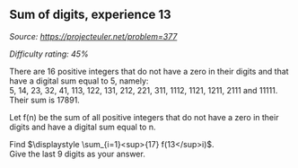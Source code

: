 Sum of digits, experience 13
----------------------------

*Source: https://projecteuler.net/problem=377*


*Difficulty rating: 45%*

There are 16 positive integers that do not have a zero in their digits
and that have a digital sum equal to 5, namely:\
 5, 14, 23, 32, 41, 113, 122, 131, 212, 221, 311, 1112, 1121, 1211, 2111
and 11111.\
 Their sum is 17891.

Let f(n) be the sum of all positive integers that do not have a zero in
their digits and have a digital sum equal to n.

Find \$\\displaystyle \\sum\_{i=1}\<sup>{17} f(13\</sup>i)\$.\
 Give the last 9 digits as your answer.
